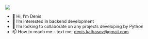 [![](https://github.com/DeneesK/myblog/blob/master/portfolio/static/portfolio/large.png)](https://www.codewars.com/users/Deneesk)
- 👋 Hi, I’m Denis
- 👀 I’m interested in backend development
- 💞️ I’m looking to collaborate on any projects developing by Python
- 📫 How to reach me - text me, denis.kalbasov@gmail.com

<!---
DeneesK/DeneesK is a ✨ special ✨ repository because its `README.md` (this file) appears on your GitHub profile.
You can click the Preview link to take a look at your changes.
--->
